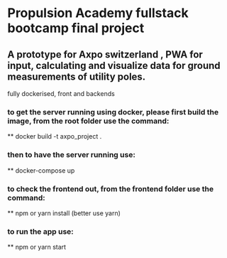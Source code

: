 # Propulsion Academy fullstack bootcamp final project 
## A prototype for Axpo switzerland , PWA for input, calculating and visualize data for ground measurements of utility poles.


fully dockerised, front and backends

### to get the server running using docker, please first build the image, from the root folder use the command:
** docker build -t axpo_project .

### then to have the server running use:
** docker-compose up

### to check the frontend out, from the frontend folder use the command:
** npm or yarn install (better use yarn)

### to run the app use:
** npm or yarn start
